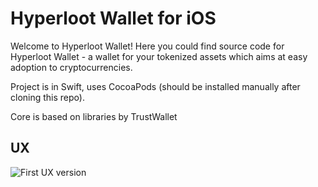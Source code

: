 # Hyperloot Wallet for iOS

Welcome to Hyperloot Wallet! 
Here you could find source code for Hyperloot Wallet - a wallet for your tokenized assets which aims at easy adoption to cryptocurrencies.

Project is in Swift, uses CocoaPods (should be installed manually after cloning this repo).

Core is based on libraries by TrustWallet

## UX 
![First UX version](https://raw.githubusercontent.com/hyperloot/hyperloot-ios-wallet/master/hyperloot-wallet-UX.png)
